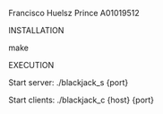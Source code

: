Francisco Huelsz Prince
A01019512

INSTALLATION

make


EXECUTION

Start server:
./blackjack_s {port}

Start clients:
./blackjack_c {host} {port}